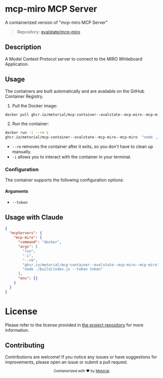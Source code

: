 
# mcp-miro MCP Server

A containerized version of "mcp-miro MCP Server"

> Repository: [evalstate/mcp-miro](https://github.com/evalstate/mcp-miro)

## Description

A Model Context Protocol server to connect to the MIRO Whiteboard Application.


## Usage

The containers are built automatically and are available on the GitHub Container Registry.

1. Pull the Docker image:

```bash
docker pull ghcr.io/metorial/mcp-container--evalstate--mcp-miro--mcp-miro
```

2. Run the container:

```bash
docker run -i --rm \ 
ghcr.io/metorial/mcp-container--evalstate--mcp-miro--mcp-miro  "node ./build/index.js --token token"
```

- `--rm` removes the container after it exits, so you don't have to clean up manually.
- `-i` allows you to interact with the container in your terminal.



### Configuration

The container supports the following configuration options:


#### Arguments

- `--token`






## Usage with Claude

```json
{
  "mcpServers": {
    "mcp-miro": {
      "command": "docker",
      "args": [
        "run",
        "-i",
        "--rm",
        "ghcr.io/metorial/mcp-container--evalstate--mcp-miro--mcp-miro",
        "node ./build/index.js --token token"
      ],
      "env": {}
    }
  }
}
```

# License

Please refer to the license provided in [the project repository](https://github.com/evalstate/mcp-miro) for more information.

## Contributing

Contributions are welcome! If you notice any issues or have suggestions for improvements, please open an issue or submit a pull request.

<div align="center">
  <sub>Containerized with ❤️ by <a href="https://metorial.com">Metorial</a></sub>
</div>
  
